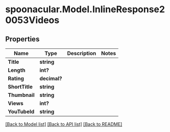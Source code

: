 # spoonacular.Model.InlineResponse20053Videos
## Properties

Name | Type | Description | Notes
------------ | ------------- | ------------- | -------------
**Title** | **string** |  | 
**Length** | **int?** |  | 
**Rating** | **decimal?** |  | 
**ShortTitle** | **string** |  | 
**Thumbnail** | **string** |  | 
**Views** | **int?** |  | 
**YouTubeId** | **string** |  | 

[[Back to Model list]](../README.md#documentation-for-models) [[Back to API list]](../README.md#documentation-for-api-endpoints) [[Back to README]](../README.md)

